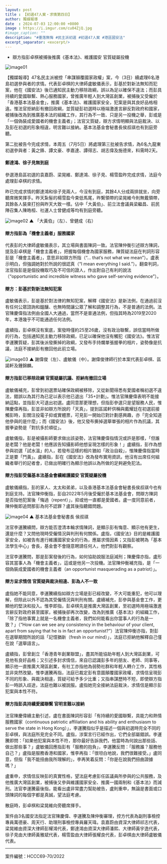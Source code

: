```yaml
---
layout: post
title : 【初選47人案・求情第四日】
author: 獨媒報導
date  : 2024-07-03 12:00:00 +0800
image : https://i.imgur.com/cu04ZjQ.jpg
#image_caption: ""
description: "#墨落無悔 #民主派初選 #初選47人案 #港區國安法"
excerpt_separator: <excerpt/>
---
```


- 辯方指彭卓棋被捕後推廣《基本法》、維護國安 官質疑屬投機

<excerpt/>

![image01](https://i.imgur.com/mLy6Z1s.png)

【獨媒報導】47名民主派被控「串謀顛覆國家政權」案，今（3日）續處理6名港島初選參與者的求情。代表彭卓棋的大律師盧敏儀表示，彭基於對新法無知而犯案，他在《國安法》後已通知民主動力移除政綱，誤以為足以確保不違法；而彭具持續的愛國聯繫、熱心服務國家，曾推廣年輕人到大灣區創業，被捕後又受僱於「香港基本法基金會」，推廣《基本法》、維護國家安全，犯案是與其良好品格相違。惟法官拒納彭有撤回政綱，並質疑彭初選時以極端激進言辭反對政府和國家，被捕後改為到推廣基本法的組織工作，其行為不一致、只是另一投機之舉，彭或是「一個偽裝成愛國者的機會主義者」；法官又質疑，辯方求情明顯與法庭裁決、以及彭在初選的形象相違，明言難以接納。基本法基金會秘書長侯叔祺也有到庭旁聽。

第二批被告今完成求情，本周五（7月5日）將處理第三批被告求情，為6名九龍東初選參與者：黃之鋒、譚文豪、李嘉達、譚得志、胡志偉及施德來，料需時2天。

#### 鄭達鴻、徐子見無到庭

參選港島區初選的袁嘉蔚、梁晃維、鄭達鴻、徐子見、楊雪盈昨完成求情，法庭今處理彭卓棋的求情。

昨已完成求情的鄭達鴻和徐子見兩人，今沒有到庭，其餘4人分成兩排就坐，向旁聽席微笑揮手。昨天紮髻的楊雪盈今束低馬尾，昨繫領帶的梁晃維今則無戴領帶，其餘各人裝束打扮與昨天大致一樣。佔中「大黃伯」、前立法會議員梁繼昌、前民陣召集人陳皓桓、社運人士曾健成等均有到庭旁聽。

![image02](https://i.imgur.com/IgvW9bO.png)
▲ 「大黃伯」（左）、曾健成（右）

#### 辯方指彭為「機會主義者」服務國家

代表彭的大律師盧敏儀表示，其立場與書面陳詞一致。法官陳仲衡引述辯方陳詞，提及彭卓棋是「機會主義者」，把握每個機會為國家服務，陳質疑法庭在判詞形容彭是「機會主義者」，意思非如辯方所指（“... that’s not what we mean”）。盧表示明白，但強調她對於所說的很認真（“I mean everything I said.”）。翻查判詞，法官指彭是是個投機取巧及不可信的證人，作出對自己有利的說法（“opportunistic and incredible witness who gave self-serving evidence”）。

#### 辯方：彭基於對新法無知犯案

盧敏儀表示，彭是基於對法律的無知犯案，解釋《國安法》是新法例，在通過前沒有任何公眾諮詢和醞釀、也無時間讓公眾了解和調整其行為，不是普通的法例。法官陳慶偉指法例由全國人大通過，當然不是普通法例，但指其時為2019至2020年，本港幾乎不可能通過任何法例。

盧續指，彭卓棋沒有案底，案發時僅約25至26歲，沒有政治聯繫，誤信當時所做的行為，包括通知民主動力移除政綱，已足以確保他沒有觸犯《國安法》。惟法官李運騰質疑，彭其後派發撕掉的政綱，又發布手持爛單張握拳的相片，姿勢像是抗議，法庭不接納彭有撤回他此前立場。

![image03](https://i.imgur.com/fSJoJqf.png)
▲ 謝偉俊（左）、盧敏儀（中）。謝偉俊律師行於本案代表彭卓棋、區諾軒及鍾錦麟。

#### 辯方指彭已移除政綱 官質疑屬抗議、拒納有撤回立場

盧敏儀補充，彭曾到初選票站確保政綱被移除，又從新聞得悉有愛國者稱初選不違法，錯誤以為其行為已足以表示他已退出「35+計劃」。惟法官陳慶偉表明不能接納這點，並指彭大可退出初選。盧同意那更理想，但指彭參選只是望服務人民，惟陳慶偉再指，彭並非如辯方所說的「天真」，提到區諾軒供稱與戴耀廷在初選前接觸彭時，彭關注投電子抑或實體票，可見彭一開始已對計劃感興趣，亦「完全知道他參與的是什麼」；而《國安法》後，他又發布撕掉選舉單張的相片作為抗議，其握拳姿勢是「對抗多於順從」。

盧敏儀指，彭是被攝影師要求做出該姿勢，法官陳慶偉指情況或許是那樣，「但誰是老闆？他是老闆！他應該告知攝影師他想呈現怎樣的形象！」盧續指，彭作為想參與初選「試水溫」的人，若發布這樣的相片猶如「政治自殺」，惟陳慶偉指當時正是要「鬥黃」。盧續指，彭在《國安法》改為發布實用資訊，他沒有出席任何組織者舉行的記者會，已做出明確行為顯示他誤以為所做的足夠避免犯法。

#### 辯方指彭受僱基本法基金會續維護國安 官質疑屬投機

盧敏儀續指，彭的家人、太太和弟弟，以及香港基本法基金會秘書長侯叔祺今也有到庭支持。法官陳仲衡指，彭自2022年5月後受僱於基本法基金會，問辯方陳詞是否指他犯案後「悔過（repent）」，抑或他一直都是愛國者。盧一度同意前者，陳仲衡即追問那彭為何不認罪？盧其後指聽錯問題。

![image04](https://i.imgur.com/Hws2An1.png)
▲ 基本法基金會秘書長 侯叔祺

法官李運騰續問，辯方能否澄清本輪求情陳詞，是顯示彭有悔意、顯示他有更生，還是什麼？又問他現時受僱情況與判刑有何關係。盧指，《國安法》目的是維護國家安全，如被告有進行維護國家安全的行為，應屬求情因素；又指彭被聘為「基本法學生中心」會長，基金會不會隨意聘請任何人，他們對彭有觀察。

法官李運騰問，那是彭案發後的行為，如何協助說服法庭減刑；陳慶偉亦指，盧形容其當事人為「機會主義者」，這或是他另一次投機。法官陳仲衡補充指，是「一個偽裝成愛國者的機會主義者（an opportunist masquerading as a patriot）」。

#### 辯方呈求情信 官質疑與裁決相違、彭為人不一致

盧指她不能同意，李運騰續指如辯方立場是彭已經改變，不大可能重犯，他可以理解，但除此以外不認為其受僱情況與判刑有關。盧續補充，彭參與基金會工作，更顯他的堅決和投入。惟李即指，彭卓棋先是推廣大灣區創業，至初選時用極端激進言辭反對政府甚至國家，被捕後卻再次改變，改為到推廣《基本法》的組織工作，「除了指他事實上就是一名機會主義者，我們如何能看出你當事人的行為是一致？」（“How can we see any consistency in the behaviour of your client, apart from saying that he is in fact an opportunist?”）法官陳仲衡亦指，對彭在選舉期間所說的話「記憶猶新（fresh in our mind）」，法庭已拒納他解釋自己僅在說「選舉語言」。

盧續指，彭曾創立「香港青年創業聯盟」，盡其所能協助年輕人到大灣區創業，可見他有良好品格；又引述多封求情信，來自已認識彭多年的朋友、老師、同事等，顯示他一直推廣大灣區創業，有社工亦指他為弱勢社群和年輕人轉介工作，其性格並非突然改變。惟李運騰再指，法庭已裁定彭有意圖顛覆國家政權，求情信呈現彭不同的形象、與裁決相違，質疑可給予多少比重；又指串謀歷時不短，即使辯方指彭一時誤入歧途，法庭也難以被說服。盧指她完全接納法庭裁決，求情信是顯示彭犯案與本性不符。

#### 辯方指彭具持續愛國聯繫 官明言難以接納

法官陳慶偉續主動引述，盧在書面陳詞形容彭「有持續的愛國聯繫，具能力和熱情服務國家（continuous patriotic affiliation and his ability and enthusiasm to serve the state in Hong Kong）」，李運騰指似乎是描述一個與初選時完全不同的彭卓棋，與法庭所見完全不同。盧指，涉案言行已經作出，它們全部屬錯誤。李運騰即問：「如果他犯案與本性不符，那你最好告訴我們，他當時為何說出那些話、做出那些事？」盧敏儀回應指彭有「服務的抱負」，李運騰反問：「服務誰？服務他自己？」盧指是服務香港和國家，惟李再指：「很坦白地說，我們很難接受。」盧同意，但指「我不能扭曲我所理解的」，李再笑着反問：「你是在說我們扭曲證據嗎？」

盧重申，求情信反映彭的真實性格，望法庭考慮彭任區議員所參與的公共服務，及他推廣大灣區創業，被捕後又參與維護國家安全、推廣一國兩制和《基本法》而減刑。法官李運騰最後指，能看出盧非常盡力幫助被告，盧則重申，無論是書面或口頭陳詞的每個字都是真誠，望法庭考慮。

散庭時，彭卓棋和梁晃維向旁聽席揮手。

案件由3名國安法指定法官陳慶偉、李運騰及陳仲衡審理，控方代表為副刑事檢控專員萬德豪、周天行、助理刑事檢控專員羅天瑋。袁嘉蔚由資深大律師祁志代表，梁晃維由資深大律師彭耀鴻代表，鄭達鴻由資深大律師潘熙、大律師黃宇逸代表，徐子見由大律師黃雅斌代表，楊雪盈由大律師張耀良代表，彭卓棋由大律師盧敏儀代表。

---

案件編號：HCCC69-70/2022
